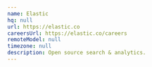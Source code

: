```yaml
---
name: Elastic
hq: null
url: https://elastic.co
careersUrl: https://elastic.co/careers
remoteModel: null
timezone: null
description: Open source search & analytics.
---
```

